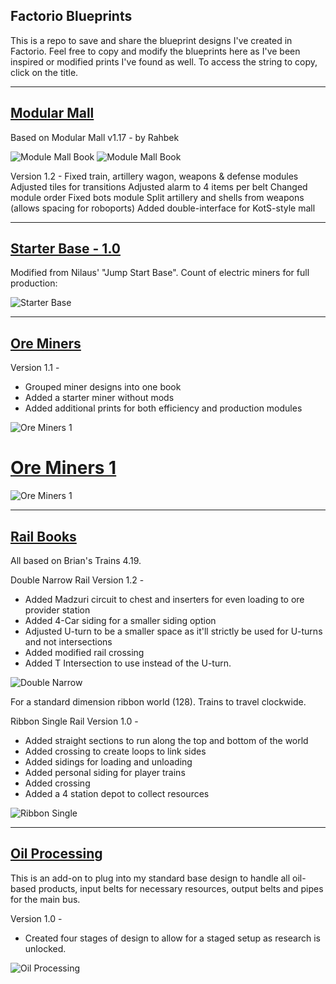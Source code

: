 ## Factorio Blueprints

This is a repo to save and share the blueprint designs I've created in Factorio.  Feel free to copy and modify the blueprints here as I've been inspired or modified prints I've found as well.  To access the string to copy, click on the title.

--------------------

## [Modular Mall](/modular-mall)

Based on Modular Mall v1.17 - by Rahbek

![Module Mall Book](/blueprint-images/modular-mall-book.png)
![Module Mall Book](/blueprint-images/modular-mall-built.png)

Version 1.2 -
Fixed train, artillery wagon, weapons & defense modules
Adjusted tiles for transitions
Adjusted alarm to 4 items per belt
Changed module order
Fixed bots module
Split artillery and shells from weapons (allows spacing for roboports)
Added double-interface for KotS-style mall

--------------------

## [Starter Base - 1.0](/starter-base)

Modified from Nilaus' "Jump Start Base".  Count of electric miners for full production:

![Starter Base](/blueprint-images/starter-base.png)

--------------------

## [Ore Miners](/ore-miners-1)
Version 1.1 - 
* Grouped miner designs into one book
* Added a starter miner without mods
* Added additional prints for both efficiency and production modules

![Ore Miners 1](/blueprint-images/ore-miners-1.png)

# [Ore Miners 1](/ore-miners-2)

![Ore Miners 1](/blueprint-images/ore-miners-2.png)

--------------------

## [Rail Books](/rails)

All based on Brian's Trains 4.19.

Double Narrow Rail Version 1.2 - 
* Added Madzuri circuit to chest and inserters for even loading to ore provider station
* Added 4-Car siding for a smaller siding option
* Adjusted U-turn to be a smaller space as it'll strictly be used for U-turns and not intersections
* Added modified rail crossing
* Added T Intersection to use instead of the U-turn.

![Double Narrow](/blueprint-images/double-narrow.png)

For a standard dimension ribbon world (128).  Trains to travel clockwide.

Ribbon Single Rail Version 1.0 -

* Added straight sections to run along the top and bottom of the world
* Added crossing to create loops to link sides
* Added sidings for loading and unloading
* Added personal siding for player trains
* Added crossing
* Added a 4 station depot to collect resources

![Ribbon Single](/blueprint-images/ribbon-single.png)


--------------------

## [Oil Processing](/oil)

This is an add-on to plug into my standard base design to handle all oil-based products, input belts for necessary resources, output belts and pipes for the main bus.

Version 1.0 - 
* Created four stages of design to allow for a staged setup as research is unlocked.

![Oil Processing](/blueprint-images/oil-processing.png)
